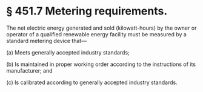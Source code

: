# § 451.7   Metering requirements.

The net electric energy generated and sold (kilowatt-hours) by the owner or operator of a qualified renewable energy facility must be measured by a standard metering device that— 


(a) Meets generally accepted industry standards; 


(b) Is maintained in proper working order according to the instructions of its manufacturer; and 


(c) Is calibrated according to generally accepted industry standards. 




